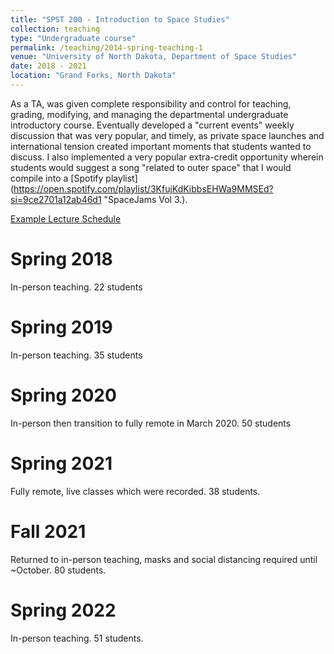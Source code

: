 ```yaml
---
title: "SPST 200 - Introduction to Space Studies"
collection: teaching
type: "Undergraduate course"
permalink: /teaching/2014-spring-teaching-1
venue: "University of North Dakota, Department of Space Studies"
date: 2018 - 2021
location: "Grand Forks, North Dakota"
---
```


As a TA, was given complete responsibility and control for teaching, grading, modifying, and managing the departmental undergraduate introductory course. Eventually developed a "current events" weekly discussion that was very popular, and timely, as private space launches and international tension created important moments that students wanted to discuss. I also implemented a very popular extra-credit opportunity wherein students would suggest a song "related to outer space" that I would compile into a [Spotify playlist](https://open.spotify.com/playlist/3KfujKdKibbsEHWa9MMSEd?si=9ce2701a12ab46d1 "SpaceJams Vol 3.). 

[Example Lecture Schedule]()

Spring 2018
======
In-person teaching. 22 students

Spring 2019 
======
In-person teaching. 35 students

Spring 2020
======
In-person then transition to fully remote in March 2020. 50 students

Spring 2021
======
Fully remote, live classes which were recorded. 38 students.

Fall 2021
======
Returned to in-person teaching, masks and social distancing required until ~October. 80 students.

Spring 2022
======
In-person teaching. 51 students.
